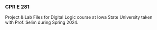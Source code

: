 ### CPR E 281

Project & Lab Files for Digital Logic course at Iowa State University taken with Prof. Selim during Spring 2024.
